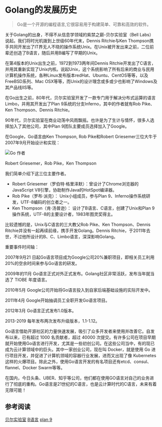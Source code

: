 # Golang的发展历史

> Go是一个开源的编程语言,它很容易用于构建简单、可靠和高效的软件。

关于Golang的出身，不得不从信息学领域的紫禁之巅-贝尔实验室（Bell Labs）说起。我们将时光机拨到上世级60年代末，Dennis Ritchie与Ken Thompson携手共同开发出了IT界无人不晓的操作系统Unix。在Unix被开发出来之前，二位前辈还创造了B语言，随后并用B编写了早期的Unix。

在第4版本的Unix出生之前，1972到1973两年间Dennis Ritchie开发出了C语言，并用其重新实现了Unix内核。说起Unix，这个系统影响了所有后来的商业与民用计算机操作系统，各种Linux发布版本redHat、Ubuntu、CentOS等等，以及FreeBSD系列、Mac OSX等等，而Unix的设计理念或多或少也影响了Windows及其产品线IIS等。

在Go出生之前，80年代，贝尔实验室开发了一款专门用于解决分布式运算的语言Limbo，并用其开发出了Plan 9系统的分支Inferno，其中的作者就有Rob Pike、Ken Thompson、Dennis Ritchie。

90年代，贝尔实验室在商业动荡中风雨飘摇。也许是为了生计与情怀，很多人选择加入了其他公司，其中Plan 9团队主要成员选择加入了Google。

在Google，Go语言由Ken Thompson, Rob Pike和Robert Griesemer三位大牛于2007年9月开始设计和实现：

![Go 作者](../.images/the_three_engineers.png)

Robert Griesemer，Rob Pike，Ken Thompson

我们简单介绍下这三位主要作者。

- Robert Griesemer（罗伯特·格里泽默）：曾设计了Chrome浏览器的JavaScript V8引擎，协助制作Java的HotSpot编译器。
- Rob Pike（罗布·派克）： Unix小组成员，参与Plan 9、Inferno操作系统研发，UTF-8编码的创立者之一。
- Ken Thompson（肯·汤普逊）： 设计了B语言、C语言，创建了Unix和Plan 9操作系统，UTF-8的主要设计者，1983年图灵奖得主。

比较遗憾的是，Unix与C语言的三大教父Rob Pike、Ken Thompson、Dennis Ritchie并没有一起再续前缘，携手开发Golang。Dennis Ritchie，于2011年去世，不过他所设计的B、C、Limbo语言，深深影响Golang。

重要事件时间轴：

2007年9月21 日起Go语言项目成为Google公司20%兼职项目，即相关员工利用20%的空余时间来参与Go语言的研发。

2009年的11月 Go语言正式对外正式发布。Golang社区非常活跃，发布当年就当选了 TIOBE 年度语言。

2010年5月 Google公司开始将Go语言投入到自家后端基础设施的实际开发中。

2011年4月 Google开始抽调员工全职开发Go语言项目。

2012年3月 Go语言正式发布1.0版本。

2013-2019 每年发布两次发布升级版本，1.1-1.12。

Go语言借助开源社区的力量快速发展，吸引了众多开发者来使用并改善它。自发布以来，已有超过 1000 名贡献者，超过 40000 次提交。有许多公司在项目早期就开始使用Go语言进行开发，尤其是一些初创公司。在这些公司当中，有的现已成为云计算领域中的巨头。其中一家创业公司，现在叫 Docker，就是使用 Go 进行项目开发，并促进了计算机领域的容器行业发展，进而又出现了像 Kubernetes 这样的火爆项目。除此之外，使用Go语言开发的有名项目还有etcd、consul、flannel、Docker Swarm等等。

在国内，今日头条、UBER、知乎等公司，他们都在使用GO语言对自己的业务进行了彻底的重构。Go语言是21世纪的C语言，也是云计算时代的C语言，未来有着无限可能！

## 参考阅读

[贝尔实验室](https://en.wikipedia.org/wiki/Bell_Labs)
[B语言](https://en.wikipedia.org/wiki/B_(programming_language))
[plan 9](https://en.wikipedia.org/wiki/Plan_9_from_Bell_Labs)
